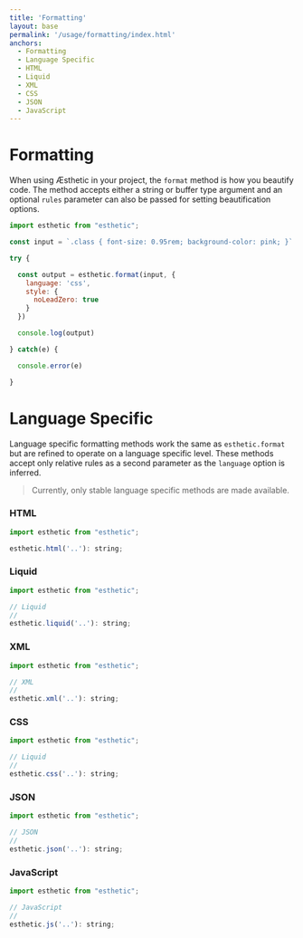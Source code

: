 ```yaml
---
title: 'Formatting'
layout: base
permalink: '/usage/formatting/index.html'
anchors:
  - Formatting
  - Language Specific
  - HTML
  - Liquid
  - XML
  - CSS
  - JSON
  - JavaScript
---
```


# Formatting

When using Æsthetic in your project, the `format` method is how you beautify code. The method accepts either a string or buffer type argument and an optional `rules` parameter can also be passed for setting beautification options.

<!-- prettier-ignore -->
```js
import esthetic from "esthetic";

const input = `.class { font-size: 0.95rem; background-color: pink; }`

try {

  const output = esthetic.format(input, {
    language: 'css',
    style: {
      noLeadZero: true
    }
  })

  console.log(output)

} catch(e) {

  console.error(e)

}
```

# Language Specific

Language specific formatting methods work the same as `esthetic.format` but are refined to operate on a language specific level. These methods accept only relative rules as a second parameter as the `language` option is inferred.

> Currently, only stable language specific methods are made available.

### HTML

```js
import esthetic from "esthetic";

esthetic.html('..'): string;

```

### Liquid

```js
import esthetic from "esthetic";

// Liquid
//
esthetic.liquid('..'): string;

```

### XML

```js
import esthetic from "esthetic";

// XML
//
esthetic.xml('..'): string;


```

### CSS

```js
import esthetic from "esthetic";

// Liquid
//
esthetic.css('..'): string;


```

### JSON

```js
import esthetic from "esthetic";

// JSON
//
esthetic.json('..'): string;

```

### JavaScript

```js
import esthetic from "esthetic";

// JavaScript
//
esthetic.js('..'): string;

```
